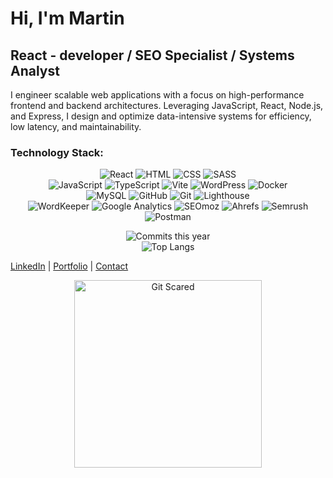 # Hi, I'm Martin

## React - developer / SEO Specialist / Systems Analyst

I engineer scalable web applications with a focus on high-performance frontend and backend architectures. Leveraging JavaScript, React, Node.js, and Express, I design and optimize data-intensive systems for efficiency, low latency, and maintainability.
### Technology Stack:

<div align="center">

  ![React](https://img.shields.io/badge/-React-61DAFB?logo=react&logoColor=white&style)
  ![HTML](https://img.shields.io/badge/-HTML-E34F26?logo=html5&logoColor=white&style)
  ![CSS](https://img.shields.io/badge/-CSS-1572B6?logo=css3&logoColor=white&style)
  ![SASS](https://img.shields.io/badge/-SASS-CC6699?logo=sass&logoColor=white&style)
  <br />
  ![JavaScript](https://img.shields.io/badge/-JavaScript-F7DF1E?logo=javascript&logoColor=black&style=flat)
  ![TypeScript](https://img.shields.io/badge/-TypeScript-007ACC?logo=typescript&logoColor=white&style=flat)
  ![Vite](https://img.shields.io/badge/-Vite-646CFF?logo=vite&logoColor=white&style=flat)
  ![WordPress](https://img.shields.io/badge/-WordPress-21759B?logo=wordpress&logoColor=white&style=flat)
  ![Docker](https://img.shields.io/badge/-Docker-2496ED?logo=docker&logoColor=white&style=flat)
  <br />
  ![MySQL](https://img.shields.io/badge/-MySQL-4479A1?logo=mysql&logoColor=white&style=flat)
  ![GitHub](https://img.shields.io/badge/-GitHub-181717?logo=github&logoColor=white&style=flat)
  ![Git](https://img.shields.io/badge/-Git-F05032?logo=git&logoColor=white&style=flat)
  ![Lighthouse](https://img.shields.io/badge/-Lighthouse-F44B21?logo=lighthouse&logoColor=white&style=flat)
  <br />
  ![WordKeeper](https://img.shields.io/badge/-WordKeeper-009688?logo=readme&logoColor=white&style=flat)
  ![Google Analytics](https://img.shields.io/badge/-Google%20Analytics-FF6F00?logo=google-analytics&logoColor=white&style=flat)
  ![SEOmoz](https://img.shields.io/badge/-SEOmoz-2B83F6?logo=moz&logoColor=white&style=flat)
  ![Ahrefs](https://img.shields.io/badge/-Ahrefs-0073E6?logo=ahrefs&logoColor=white&style=flat)
  ![Semrush](https://img.shields.io/badge/-Semrush-FF5722?logo=semrush&logoColor=white&style=flat)
  ![Postman](https://img.shields.io/badge/-Postman-FF6C37?logo=postman&logoColor=white&style=flat)

  ![Commits this year](https://github-readme-stats.vercel.app/api?username=Martin13025&show_icons=true&count_private=true&include_all_commits=true&theme=radical&bg_color=000000)
  <br />
  ![Top Langs](https://github-readme-stats.vercel.app/api/top-langs/?username=Martin13025&layout=compact&theme=radical&bg_color=000000)
  <br />
</div>

[LinkedIn](https://www.linkedin.com/in/martin-daniels-a6b2b7269) | [Portfolio](https://vercel.com/martin13025s-projects/bank-application) | [Contact](mailto:danpain800@gmail.com)

<p align="center">
  <img src="https://cdn.dribbble.com/userupload/20998293/file/original-c7e2298ee2ad09b20fbd36f343311ce6.gif" alt="Git Scared" width="300">
</p>
